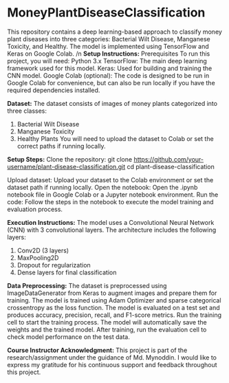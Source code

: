 # MoneyPlantDiseaseClassification
This repository contains a deep learning-based approach to classify money plant diseases into three categories: Bacterial Wilt Disease, Manganese Toxicity, and Healthy. The model is implemented using TensorFlow and Keras on Google Colab. /n
**Setup Instructions:**
  Prerequisites
  To run this project, you will need:
  Python 3.x
  TensorFlow: The main deep learning framework used for this model.
  Keras: Used for building and training the CNN model.
  Google Colab (optional): The code is designed to be run in Google Colab for convenience, but can also be run locally if you have the required dependencies installed.


**Dataset:**
The dataset consists of images of money plants categorized into three classes:
  1. Bacterial Wilt Disease
  2. Manganese Toxicity
  3. Healthy Plants
You will need to upload the dataset to Colab or set the correct paths if running locally.


**Setup Steps:**
Clone the repository:
git clone https://github.com/your-username/plant-disease-classification.git
cd plant-disease-classification

Upload dataset: Upload your dataset to the Colab environment or set the dataset path if running locally.
Open the notebook: Open the .ipynb notebook file in Google Colab or a Jupyter notebook environment.
Run the code: Follow the steps in the notebook to execute the model training and evaluation process.


**Execution Instructions:**
The model uses a Convolutional Neural Network (CNN) with 3 convolutional layers. The architecture includes the following layers:
  1. Conv2D (3 layers)
  2. MaxPooling2D
  3. Dropout for regularization
  4. Dense layers for final classification


**Data Preprocessing:**
  The dataset is preprocessed using ImageDataGenerator from Keras to augment images and prepare them for training.
  The model is trained using Adam Optimizer and sparse categorical crossentropy as the loss function.
  The model is evaluated on a test set and produces accuracy, precision, recall, and F1-score metrics.
  Run the training cell to start the training process. The model will automatically save the weights and the trained model.
  After training, run the evaluation cell to check model performance on the test data.


**Course Instructor Acknowledgment:**
This project is part of the research/assignment under the guidance of Md. Mynoddin. I would like to express my gratitude for his continuous support and feedback throughout this project.
